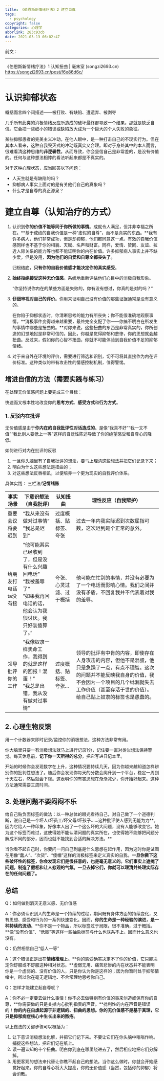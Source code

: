 ```yaml
---
title: 《伯恩斯新情绪疗法》2 建立自尊
tags:
  - psychology
copyright: false
categories: 心理学
abbrlink: 283c93cb
date: 2021-03-13 06:02:47
---
```


<!-- toc -->

前文：

---

《伯恩斯新情绪疗法》1 认知扭曲 | 毫末室 (songzi2693.cn)
https://songzi2693.cn/post/f6e86d6c/

---

# 认识抑郁状态

概括而言四个词描述——被打败、有缺陷、遭遗弃、被剥夺

几乎所有此类的消极情绪反应所造成的破坏最终都导致一个结果，那就是缺乏自信。它会把一些细小的错误或缺陷放大成为一个巨大的个人失败的象征。

某些抑郁患者的完美主义冲动，在他人眼中，是一种打击自己的不现实行为。但在其本人看来，这种自我毁灭式的冲动既真实又合理。即对于身处其中的本人而言，很难看清这种思维的**非逻辑性**。从而导致，你会坚信自己是非常差的，是没有价值的。任何与这种想法相悖的看法听起来都是不真实的。

对于这种心理状态，应当回答以下问题：

- 人天生就是有缺陷的吗？
- 抑郁病人事实上面对的是有关他们自己的真象吗？
- 什么才是自尊的真正源泉？



# 建立自尊（认知治疗的方式）

1. 认识到**你的价值不能等同于你所做的事情**。成就令人满足，但并非幸福之所在。**基于成绩的自我价值是一种“虚假的自尊”，而不是真实的东西。**我有许多病人，他们非常成功，但是却抑郁，他们都同意这一点。有效的自我价值感同样也不基于你的相貌、天赋、名声和财富。同样，爱情、赞同、友谊、拉近人际关系的能力等也都不能证明你的内在价值。许多抑郁病人事实上并不缺少爱，但是没用，**因为他们的自爱和自尊全都丧失了。**

   归根结底，**只有你的自我价值感才能决定你的真实感受**。

2. **始终拒绝接受这种无价值感**。系统地重新评估他们心目中的消极自我形象。

   “你坚持说你内在的某些方面是失败的，你有没有想过，你真的是对的吗？”

3. **仔细审视对自己的评价**。你用来证明自己没有价值的那些证据通常是没有意义的。

   在你陷于抑郁状态时，你清晰思考的能力有所丧失；你不能很准确地观察事情。**消极事件变得越来越重要，最终完全支配了你——你搞不明白在所发生的事情中哪些是扭曲的。**对你来说，这些扭曲的东西是非常真实的，你所创造的幻觉地狱是非常可信的。因此，你越是觉得抑郁和悲惨，你的思想就会越扭曲。反过来，假如你的心智不扭曲，你就不可能体验到自我价值不足的抑郁情绪。
   
4. 对于来自外在环境的评价，需要进行筛选和识别，切不可将其直接作为内在评价标准。这种类似的带有攻击性的情感控制机制，值得警惕。

## 增进自信的方法（需要实践与练习）

在处理无价值感问题上要完成三个目标：

快速而又根本性地改变你的**思考方式**、**感受方式**和**行为方式**。

### 1. 反驳内在批评

无价值感是由于**你内在的自我批评性对话造成的**。是像“我真不好”“我一文不值”“我比别人要低上一等”这样的自贬性陈述导致了你的绝望感受和自尊心的降低。

如何进行对内在批评的反驳

1. 一旦你头脑里有了自我批评的想法，要马上理清这些想法并把它们记录下来；
2. 明白为什么这些想法是扭曲的；
3. 对这些想法反唇相讥，以便培养一个更为现实的自我评价体系。

具体实践： 三栏法/**记情绪账**

| 事实场景             | 下意识想法（自我批评）                                       | 认知扭曲                  | 理性反应（自我辩护）                                         |
| -------------------- | ------------------------------------------------------------ | ------------------------- | ------------------------------------------------------------ |
| 重要会议将要迟到     | “我从来没有做对过事情”</br>"我总是迟到"                      | 过度概括、贴标签、夸张    | 过去一年内我实际迟到次数屈指可数，这次迟到是个正常的意外。</br> |
| 给朋友打电话ta没有接 | “他可能其实已经收到了，但是没有什么兴趣回电话”</br>“我被羞辱了“</br>”如果我再回电话的话，他会认为我很讨厌。我只好装傻算了。” | 夸张、心灵过滤、过于概括  | 他可能在忙别的事情，并没有必要为了一个电话而影响心情。我们之间并没有矛盾，不回复我并不代表着对我的羞辱。 |
| 领导批评你的工作     | “我像奴隶一样卖命工作，我得到的就是这样的回报！混蛋！”</br>”我总是出错，我从没有做对过事情" | 过度概括、贴标签、夸张... | 领导的批评有中肯的内容，即使存在人身攻击的内容，但他不是混蛋，他只是急躁了一点，有点不理智。这次的问题并不能反映我自身的价值，我不会因为一个项目的几个纰漏就失去工作价值（甚至存活于世的价值）。给自己贴上奴隶的标签也是愚蠢的。 |

## 2. 心理生物反馈

用一个计数器来即时记录/监控你的消极想法，这种方法非常有用。

你大脑里只要一有消极想法就马上进行记录1分，记住要一直对类似想法保持警觉。每天休息前，**记下你一天所得的总分**，把它写进日记本里。

开始的时候你会发现数字在上升，这种情况要持续几天，因为你越来越知道怎样辨别你的批判性想法了。随后你会发现你每天的分数会爬升到一个平台，稳定一周到十天左右，然后就会下降。这表明你的有害思想在渐渐减少，你开始好起来。这种方法通常需要三周时间。

## 3. 处理问题不要闷闷不乐

给自己贴负面标签的做法：以一种总体的眼光看待自己，对自己做了一个道德判断，说自己是一个坏人/坏员工/坏父母/坏孩子......这种批评使人感到无能为力**，因为它给人一种印象，好像本人出了一个这么坏的大问题，没有人能够改变它。她为这个标签而难过，这使得她不能认清问题的真实所在，也使得她不能够把问题分解成不同的部分，因而也就不能找到合适的解决方法。**

当你看不起自己时，你要问一问自己到底是什么思想在起作用，因为这时你是试图在用像“蠢人”、“次货”、“傻帽”这样的消极标签来定义真实的自我。**一旦你撕下这些破坏性的标签，你会发现它们是很任意的，也是毫无意义的。它们事实上遮掩了问题，制造了假相和让人悲观的气氛。一旦去掉它们，你就可以理清并处理实际存在的任何问题了。**

## 总结

Q：如何做到消灭无意义感、无价值感

A：你必须认识到人的生命是一个持续的过程，期间既有身体方面的持续变化，又有思想、感受和行为的一系列快速变化。因而，**你的生命是一种经验的演进，是一种持续的流动**。**你不是一个物品，所以标签过于局限，很不准确，过于概括。**像“没有价值”、“低贱”等这样一些抽象标签与什么也联系不上，因而什么意义也没有。



Q：仍然相信自己“低人一等”

A：这个错误正是出在**情绪推理**上。**你的感受确实决定不了你的价值，它只能决定你舒服或不舒服这种相对状态。**虚弱无用、痛苦悲惨的内在状态并不能表明你是一个虚弱的、没有价值的人，只是你认为你是这样的；因为你暂时处于抑郁情绪中，所以你在毫无逻辑地、不合常理地思考你自己。



Q：怎样才能建立起自尊呢？

A：你不必一定要去做什么事情！你不必去做特别有价值的事来创造或保有你的自尊，**你需要做的只是关掉内心批判指责的声音。**批判性的内在声音是错误的！**你的内在自虐起源于非逻辑的、扭曲的思想。你的无价值感不是基于真理，它只是抑郁病症核心中生长出来的脓疮。**



以上做法的关键步骤可以概括为：

1. 让下意识消极想法化解，并把它们记下来。不要让它们在你头脑中嗡嗡作响。捕捉这些想法，把它们记在纸上。　　
2. 读一遍认知的十个扭曲。明白你到底在哪里绕进去了，然后相应地把它们分解掉。
3. 用更客观的想法来代替让你瞧不起自己的想法。当你这么做时，你就会开始感觉好起来。你的自尊心将大大提高，你的无价值感（当然，包括你的抑郁）将会消散。

